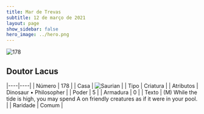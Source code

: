 ```yaml
---
title: Mar de Trevas
subtitle: 12 de março de 2021
layout: page
show_sidebar: false
hero_image: ../hero.png
---
```


![178](https://cdn.keyforgegame.com/media/card_front/en/496_178_QMXQ7M722HJW_en.png)

## Doutor Lacus

|----|----|
| Número | 178 |
| Casa | ![Saurian](https://archonarcana.com/images/thumb/9/9e/Saurian_P.png/22px-Saurian_P.png "Sauro") |
| Tipo | Criatura |
| Atributos | Dinosaur • Philosopher |
| Poder | 5 |
| Armadura | 0 |
| Texto | (M) While the tide is high, you may spend A on friendly creatures as if it were in your pool. |
| Raridade | Comum |
